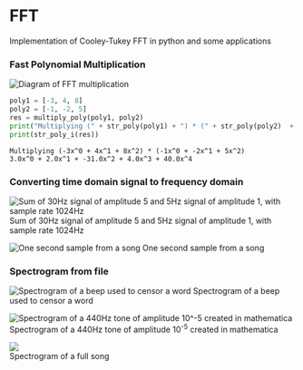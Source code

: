 # FFT

Implementation of Cooley-Tukey FFT in python and some applications 

### Fast Polynomial Multiplication

![Diagram of FFT multiplication](https://i.imgur.com/Xejz8v8.png)

```py
poly1 = [-3, 4, 8]
poly2 = [-1, -2, 5]
res = multiply_poly(poly1, poly2)
print("Multiplying (" + str_poly(poly1) + ") * (" + str_poly(poly2)  + ")")
print(str_poly_i(res)) 
```
```
Multiplying (-3x^0 + 4x^1 + 8x^2) * (-1x^0 + -2x^1 + 5x^2)
3.0x^0 + 2.0x^1 + -31.0x^2 + 4.0x^3 + 40.0x^4
```

### Converting time domain signal to frequency domain

![Sum of 30Hz signal of amplitude 5 and 5Hz signal of amplitude 1, with sample rate 1024Hz](https://i.imgur.com/59fzb2h.png)
Sum of 30Hz signal of amplitude 5 and 5Hz signal of amplitude 1, with sample rate 1024Hz


![One second sample from a song](https://i.imgur.com/sqqkvvs.png)
One second sample from a song

### Spectrogram from file

![Spectrogram of a beep used to censor a word](https://i.imgur.com/C8nYhys.png)
Spectrogram of a beep used to censor a word

![Spectrogram of a 440Hz tone of amplitude 10^-5 created in mathematica](https://i.imgur.com/oaBzMJQ.png)
Spectrogram of a 440Hz tone of amplitude 10<sup>-5</sup> created in mathematica

![](https://i.imgur.com/B1amUaM.png)  
Spectrogram of a full song